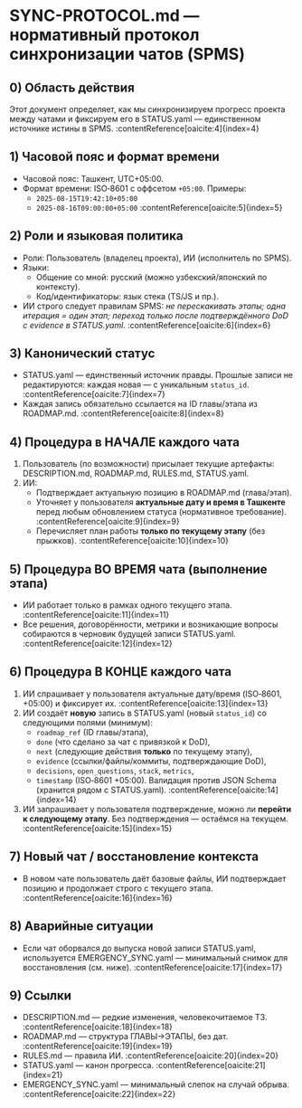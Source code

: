 # SYNC-PROTOCOL.md — нормативный протокол синхронизации чатов (SPMS)

## 0) Область действия
Этот документ определяет, как мы синхронизируем прогресс проекта между чатами и фиксируем его в STATUS.yaml — единственном источнике истины в SPMS. :contentReference[oaicite:4]{index=4}

## 1) Часовой пояс и формат времени
- Часовой пояс: Ташкент, UTC+05:00.
- Формат времени: ISO‑8601 с оффсетом `+05:00`. Примеры:
  - `2025-08-15T19:42:10+05:00`
  - `2025-08-16T09:00:00+05:00` :contentReference[oaicite:5]{index=5}

## 2) Роли и языковая политика
- Роли: Пользователь (владелец проекта), ИИ (исполнитель по SPMS).
- Языки:
  - Общение со мной: русский (можно узбекский/японский по контексту).
  - Код/идентификаторы: язык стека (TS/JS и пр.).
- ИИ строго следует правилам SPMS: *не перескакивать этапы; одна итерация = один этап; переход только после подтверждённого DoD с evidence в STATUS.yaml*. :contentReference[oaicite:6]{index=6}

## 3) Канонический статус
- STATUS.yaml — единственный источник правды. Прошлые записи не редактируются: каждая новая — с уникальным `status_id`. :contentReference[oaicite:7]{index=7}
- Каждая запись обязательно ссылается на ID главы/этапа из ROADMAP.md. :contentReference[oaicite:8]{index=8}

## 4) Процедура в НАЧАЛЕ каждого чата
1. Пользователь (по возможности) присылает текущие артефакты: DESCRIPTION.md, ROADMAP.md, RULES.md, STATUS.yaml.
2. ИИ:
   - Подтверждает актуальную позицию в ROADMAP.md (глава/этап).
   - Уточняет у пользователя **актуальные дату и время в Ташкенте** перед любым обновлением статуса (нормативное требование). :contentReference[oaicite:9]{index=9}
   - Перечисляет план работы **только по текущему этапу** (без прыжков). :contentReference[oaicite:10]{index=10}

## 5) Процедура ВО ВРЕМЯ чата (выполнение этапа)
- ИИ работает только в рамках одного текущего этапа. :contentReference[oaicite:11]{index=11}
- Все решения, договорённости, метрики и возникающие вопросы собираются в черновик будущей записи STATUS.yaml. :contentReference[oaicite:12]{index=12}

## 6) Процедура В КОНЦЕ каждого чата
1. ИИ спрашивает у пользователя актуальные дату/время (ISO‑8601, +05:00) и фиксирует их. :contentReference[oaicite:13]{index=13}
2. ИИ создаёт **новую** запись в STATUS.yaml (новый `status_id`) со следующими полями (минимум):
   - `roadmap_ref` (ID главы/этапа),
   - `done` (что сделано за чат с привязкой к DoD),
   - `next` (следующие действия **только** по текущему этапу),
   - `evidence` (ссылки/файлы/коммиты, подтверждающие DoD),
   - `decisions`, `open_questions`, `stack`, `metrics`,
   - `timestamp` (ISO‑8601 +05:00).
   Валидация против JSON Schema (хранится рядом с STATUS.yaml). :contentReference[oaicite:14]{index=14}
3. ИИ запрашивает у пользователя подтверждение, можно ли **перейти к следующему этапу**. Без подтверждения — остаёмся на текущем. :contentReference[oaicite:15]{index=15}

## 7) Новый чат / восстановление контекста
- В новом чате пользователь даёт базовые файлы, ИИ подтверждает позицию и продолжает строго с текущего этапа. :contentReference[oaicite:16]{index=16}

## 8) Аварийные ситуации
- Если чат оборвался до выпуска новой записи STATUS.yaml, используется EMERGENCY_SYNC.yaml — минимальный снимок для восстановления (см. ниже). :contentReference[oaicite:17]{index=17}

## 9) Ссылки
- DESCRIPTION.md — редкие изменения, человекочитаемое ТЗ. :contentReference[oaicite:18]{index=18}
- ROADMAP.md — структура ГЛАВЫ→ЭТАПЫ, без дат. :contentReference[oaicite:19]{index=19}
- RULES.md — правила ИИ. :contentReference[oaicite:20]{index=20}
- STATUS.yaml — канон прогресса. :contentReference[oaicite:21]{index=21}
- EMERGENCY_SYNC.yaml — минимальный слепок на случай обрыва. :contentReference[oaicite:22]{index=22}
